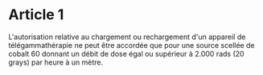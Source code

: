 # Article 1

L'autorisation relative au chargement ou rechargement d'un appareil de télégammathérapie ne peut être accordée que pour une source scellée de cobalt 60 donnant un débit de dose égal ou supérieur à 2.000 rads (20 grays) par heure à un mètre.
